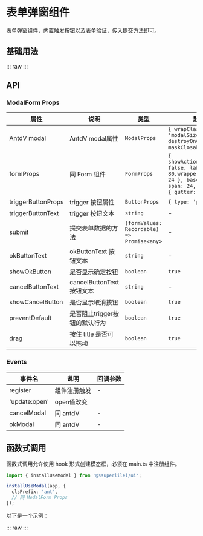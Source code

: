# 表单弹窗组件

表单弹窗组件，内置触发按钮以及表单验证，传入提交方法即可。

## 基础用法

::: raw
<demo class="vp-raw" vue="ui/modalForm/basic.vue" />
:::

## API

### ModalForm Props

| 属性               | 说明                          | 类型                                       | 默认值                                                                                                                              |
| ------------------ | ----------------------------- | ------------------------------------------ | ----------------------------------------------------------------------------------------------------------------------------------- |
| AntdV modal        | AntdV modal属性               | `ModalProps`                               | `{ wrapClassName: 'modalSizeMedium', destroyOnClose: true, maskClosable: false }`                                                   |
| formProps          | 同 Form 组件                  | `FormProps`                                | `{ showActionButtonGroup: false, labelWidth: 80,wrapperCol: { span: 24 }, baseColProps: { span: 24, }, rowProps: { gutter: 16, } }` |
| triggerButtonProps | trigger 按钮属性              | `ButtonProps`                              | `{ type: 'primary' }`                                                                                                               |
| triggerButtonText  | trigger 按钮文本              | `string`                                   | -                                                                                                                                   |
| submit             | 提交表单数据的方法            | `(formValues: Recordable) => Promise<any>` | -                                                                                                                                   |
| okButtonText       | okButtonText 按钮文本         | `string`                                   | -                                                                                                                                   |
| showOkButton       | 是否显示确定按钮              | `boolean`                                  | `true`                                                                                                                              |
| cancelButtonText   | cancelButtonText 按钮文本     | `string`                                   | -                                                                                                                                   |
| showCancelButton   | 是否显示取消按钮              | `boolean`                                  | `true`                                                                                                                              |
| preventDefault     | 是否阻止trigger按钮的默认行为 | `boolean`                                  | `true`                                                                                                                              |
| drag               | 按住 title 是否可以拖动       | `boolean`                                  | `true`                                                                                                                              |

### Events

| 事件名        | 说明         | 回调参数 |
| ------------- | ------------ | -------- |
| register      | 组件注册触发 | -        |
| 'update:open' | open值改变   |          |
| cancelModal   | 同 antdV     | -        |
| okModal       | 同 antdV     | -        |

## 函数式调用

函数式调用允许使用 hook 形式创建模态框，必须在 main.ts 中注册组件。

```ts
import { installUseModal } from '@ssuperlilei/ui';

installUseModal(app, {
  clsPrefix: 'ant',
  // 同 ModalForm Props
});
```

以下是一个示例：

::: raw
<demo class="vp-raw" vue="ui/modalForm/basic.vue" />
:::
